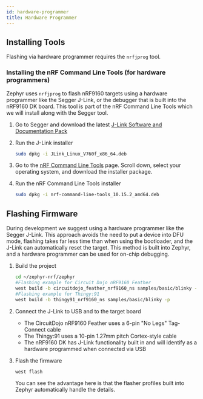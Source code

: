 ```yaml
---
id: hardware-programmer
title: Hardware Programmer
---
```


## Installing Tools

Flashing via hardware programmer requires the `nrfjprog` tool.

### Installing the nRF Command Line Tools (for hardware programmers)

Zephyr uses `nrfjprog` to flash nRF9160 targets using a hardware programmer like the Segger J-Link, or the debugger that is built into the nRF9160 DK board. This tool is part of the nRF Command Line Tools which we will install along with the Segger tool.

1. Go to Segger and download the latest [J-Link Software and Documentation Pack](https://www.segger.com/downloads/jlink)

2. Run the J-Link installer

    ```bash
    sudo dpkg -i JLink_Linux_V760f_x86_64.deb
    ```

3. Go to the [nRF Command Line Tools](https://www.nordicsemi.com/Products/Development-tools/nrf-command-line-tools/download) page. Scroll down, select your operating system, and download the installer package.

4. Run the nRF Command Line Tools installer

    ```bash
    sudo dpkg -i nrf-command-line-tools_10.15.2_amd64.deb
    ```

## Flashing Firmware

During development we suggest using a hardware programmer like the Segger J-Link. This approach avoids the need to put a device into DFU mode, flashing takes far less time than when using the bootloader, and the J-Link can automatically reset the target. This method is built into Zephyr, and a hardware programmer can be used for on-chip debugging.

1. Build the project

    ```bash
    cd ~/zephyr-nrf/zephyr
    #Flashing example for Circuit Dojo nRF9160 Feather
    west build -b circuitdojo_feather_nrf9160_ns samples/basic/blinky -p
    #Flashing example for Thingy:91
    west build -b thingy91_nrf9160_ns samples/basic/blinky -p
    ```

2. Connect the J-Link to USB and to the target board

    * The CircuitDojo nRF9160 Feather uses a 6-pin "No Legs" Tag-Connect cable
    * The Thingy:91 uses a 10-pin 1.27mm pitch Cortex-style cable
    * The nRF9160 DK has J-Link functionality built in and will identify as a hardware programmed when connected via USB

3. Flash the firmware

    ```bash
    west flash
    ```

    You can see the advantage here is that the flasher profiles built into Zephyr automatically handle the details.
